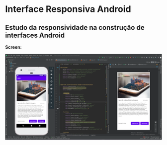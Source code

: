 # Interface Responsiva Android
<h2>Estudo da responsividade na construção de interfaces Android </h2>

**Screen:**

![](app/interfaceandroid.PNG)
